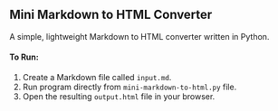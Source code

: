 <h2>Mini Markdown to HTML Converter</h2>

<p>A simple, lightweight Markdown to HTML converter written in Python.</p>

<h4>To Run:</h4>
<ol>
<li>Create a Markdown file called <code>input.md</code>.</li>
<li>Run program directly from <code>mini-markdown-to-html.py</code> file.</li>
<li>Open the resulting <code>output.html</code> file in your browser.</li>
</ol>
